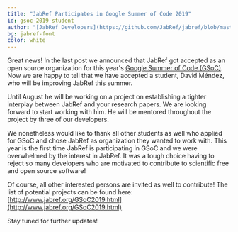 ```yaml
---
title: "JabRef Participates in Google Summer of Code 2019"
id: gsoc-2019-student
author: "[JabRef Developers](https://github.com/JabRef/jabref/blob/master/DEVELOPERS)"
bg: jabref-font
color: white
---
```


Great news! In the last post we announced that JabRef got accepted as an open source organization for this year's [Google Summer of Code (GSoC)](https://summerofcode.withgoogle.com/). 
Now we are happy to tell that we have accepted a student, David Méndez, who will be improving JabRef this summer.

Until August he will be working on a project on establishing a tighter interplay between JabRef and your research papers.
We are looking forward to start working with him. He will be mentored throughout the project by three of our developers.

We nonetheless would like to thank all other students as well who applied for GSoC and chose JabRef as organization they wanted to work with.
This year is the first time JabRef is participating in GSoC and we were overwhelmed by the interest in JabRef.
It was a tough choice having to reject so many developers who are motivated to contribute to scientific free and open source software!

Of course, all other interested persons are invited as well to contribute! The list of potential projects can be found here: [http://www.jabref.org/GSoC2019.html](http://www.jabref.org/GSoC2019.html)

Stay tuned for further updates!

